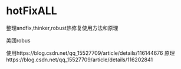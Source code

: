 # hotFixALL
整理andfix,thinker,robust热修复使用方法和原理

美团robus

使用https://blog.csdn.net/qq_15527709/article/details/116144676
原理https://blog.csdn.net/qq_15527709/article/details/116202841
